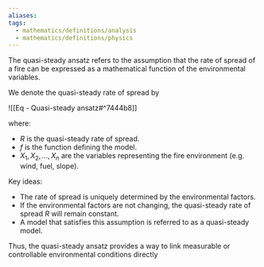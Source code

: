 ```yaml
---
aliases:
tags:
  - mathematics/definitions/analysis
  - mathematics/definitions/physics
---
```

The quasi-steady ansatz refers to the assumption that the rate of spread of a fire can be expressed as a mathematical function of the environmental variables.  

We denote the quasi-steady rate of spread by  

![[Eq - Quasi-steady ansatz#^7444b8]]  

where:  
- $R$ is the quasi-steady rate of spread.  
- $f$ is the function defining the model.  
- $X_1, X_2, \ldots, X_n$ are the variables representing the fire environment (e.g. wind, fuel, slope).  

Key ideas:  
- The rate of spread is uniquely determined by the environmental factors.  
- If the environmental factors are not changing, the quasi-steady rate of spread $R$ will remain constant.  
- A model that satisfies this assumption is referred to as a quasi-steady model.  

Thus, the quasi-steady ansatz provides a way to link measurable or controllable environmental conditions directly
